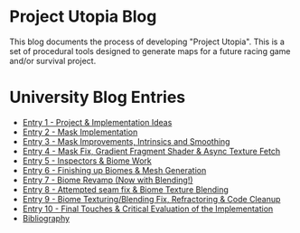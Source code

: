 # Project Utopia Blog
This blog documents the process of developing "Project Utopia".
This is a set of procedural tools designed to generate maps for a future racing game and/or survival project.

# University Blog Entries
* [Entry 1 - Project & Implementation Ideas](./entry1.md)
* [Entry 2 - Mask Implementation](./entry2.md)
* [Entry 3 - Mask Improvements, Intrinsics and Smoothing](./entry3.md)
* [Entry 4 - Mask Fix, Gradient Fragment Shader & Async Texture Fetch](./entry4.md)
* [Entry 5 - Inspectors & Biome Work](./entry5.md)
* [Entry 6 - Finishing up Biomes & Mesh Generation](./entry6.md)
* [Entry 7 - Biome Revamp (Now with Blending!)](./entry7.md)
* [Entry 8 - Attempted seam fix & Biome Texture Blending](./entry8.md)
* [Entry 9 - Biome Texturing/Blending Fix, Refractoring & Code Cleanup](./entry9.md)
* [Entry 10 - Final Touches & Critical Evaluation of the Implementation](./entry10.md)
* [Bibliography](./bibliography.md)
